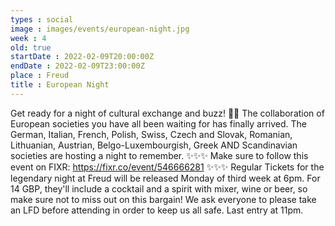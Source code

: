 ```yaml
---
types : social
image : images/events/european-night.jpg
week : 4
old: true
startDate : 2022-02-09T20:00:00Z
endDate : 2022-02-09T23:00:00Z
place : Freud
title : European Night
---
```


Get ready for a night of cultural exchange and buzz! 🤩🥳 The collaboration of European societies you have all been waiting for has finally arrived. The German, Italian, French, Polish, Swiss, Czech and Slovak, Romanian, Lithuanian, Austrian, Belgo-Luxembourgish, Greek AND Scandinavian societies are hosting a night to remember.
✨✨✨
Make sure to follow this event on FIXR:
https://fixr.co/event/546666281
✨✨✨
Regular Tickets for the legendary night at Freud will be released Monday of third week at 6pm. For 14 GBP, they'll include a cocktail and a spirit with mixer, wine or beer, so make sure not to miss out on this bargain!
We ask everyone to please take an LFD before attending in order to keep us all safe.
Last entry at 11pm.

